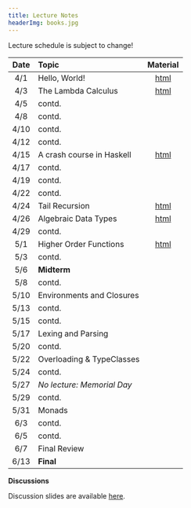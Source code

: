 ```yaml
---
title: Lecture Notes
headerImg: books.jpg
---
```


Lecture schedule is subject to change!

| Date       | Topic                           | Material                  |
|:----------:|:--------------------------------|:-------------------------:|
| 4/1        | Hello, World!                   | [html][lec0]              |
| 4/3        | The Lambda Calculus             | [html][lec1]              |
| 4/5        | contd.                          |                           |
| 4/8        | contd.                          |                           |
| 4/10       | contd.                          |                           |
| 4/12       | contd.                          |                           |
| 4/15       | A crash course in Haskell       | [html][lec2]              |
| 4/17       | contd.                          |                           |
| 4/19       | contd.                          |                           |
| 4/22       | contd.                          |                           |
| 4/24       | Tail Recursion                  | [html][lec3]              |
| 4/26       | Algebraic Data Types            | [html][lec4]              |
| 4/29       | contd.                          |                           |
| 5/1        | Higher Order Functions          | [html][lec5]              |
| 5/3        | contd.                          |                           |
| 5/6        | **Midterm**                     |                           |
| 5/8        | contd.                          |                           |
| 5/10       | Environments and Closures       |                           |
| 5/13       | contd.                          |                           |
| 5/15       | contd.                          |                           |
| 5/17       | Lexing and Parsing              |                           |
| 5/20       | contd.                          |                           |
| 5/22       | Overloading & TypeClasses       |                           |
| 5/24       | contd.                          |                           |
| 5/27       | *No lecture: Memorial Day*      |                           |
| 5/29       | contd.                          |                           |
| 5/31       | Monads                          |                           |
| 6/3        | contd.                          |                           |
| 6/5        | contd.                          |                           |
| 6/7        | Final Review                    |                           |
| 6/13       | **Final**                       |                           |


**Discussions**

Discussion slides are available [here](https://drive.google.com/drive/folders/1OuObUaMyMs8TODtOAXogdMmy6NzYqRU5?usp=sharing).

[lec0]: lectures/00-hello.html
[lec1]: lectures/01-lambda.html
[lec2]: lectures/02-haskell.html
[lec3]: lectures/03-tailrec.html
[lec4]: lectures/03-datatypes.html
[lec5]: lectures/04-hof.html
[lec6]: lectures/05-closure.html
[lec7]: lectures/06-parsing.html
[lec8]: lectures/07-classes.html
[lec9]: lectures/08-monads.html
[lec10]: lectures/09-types.html
[soundness]: lectures/soundness.html
[mock-final]: https://github.com/cse130-assignments/mock-final

[parsing]: https://github.com/cse130-assignments/arith
[elsa]: https://github.com/ucsd-progsys/elsa
